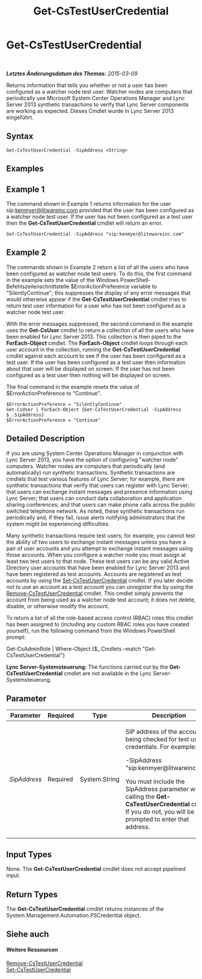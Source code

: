 ﻿---
title: Get-CsTestUserCredential
TOCTitle: Get-CsTestUserCredential
ms:assetid: 2af8d526-005c-40fb-957c-5b2ee5bce432
ms:mtpsurl: https://technet.microsoft.com/de-de/library/JJ204759(v=OCS.15)
ms:contentKeyID: 49293511
ms.date: 05/19/2016
mtps_version: v=OCS.15
ms.translationtype: HT
---

# Get-CsTestUserCredential

 

_**Letztes Änderungsdatum des Themas:** 2015-03-09_

Returns information that tells you whether or not a user has been configured as a watcher node test user. Watcher nodes are computers that periodically use Microsoft System Center Operations Manager and Lync Server 2013 synthetic transactions to verify that Lync Server components are working as expected. Dieses Cmdlet wurde in Lync Server 2013 eingeführt.

## Syntax

    Get-CsTestUserCredential -SipAddress <String>

## Examples

## Example 1

The command shown in Example 1 returns information for the user sip:kenmyer@litwareinc.com provided that the user has been configured as a watcher node test user. If the user has not been configured as a test user then the **Get-CsTestUserCredential** cmdlet will return an error.

    Get-CsTestUserCredential -SipAddress "sip:kenmyer@litewareinc.com"

## Example 2

The commands shown in Example 2 return a list of all the users who have been configured as watcher node test users. To do this, the first command in the example sets the value of the Windows PowerShell-Befehlszeilenschnittstelle $ErrorActionPreference variable to "SilentlyContinue"; this suppresses the display of any error messages that would otherwise appear if the **Get-CsTestUserCredential** cmdlet tries to return test user information for a user who has not been configured as a watcher node test user.

With the error messages suppressed, the second command in the example uses the **Get-CsUser** cmdlet to return a collection of all the users who have been enabled for Lync Server 2013. This collection is then piped to the **ForEach-Object** cmdlet. The **ForEach-Object** cmdlet loops through each user account in the collection, running the **Get-CsTestUserCredential** cmdlet against each account to see if the user has been configured as a test user. If the user has been configured as a test user then information about that user will be displayed on screen. If the user has not been configured as a test user then nothing will be displayed on screen.

The final command in the example resets the value of $ErrorActionPreference to "Continue".

    $ErrorActionPreference = "SilentlyContinue"
    Get-CsUser | ForEach-Object {Get-CsTestUserCredential -SipAddress $_.SipAddress}
    $ErrorActionPreference = "Continue"

## Detailed Description

If you are using System Center Operations Manager in conjunction with Lync Server 2013, you have the option of configuring "watcher node" computers. Watcher nodes are computers that periodically (and automatically) run synthetic transactions. Synthetic transactions are cmdlets that test various features of Lync Server; for example, there are synthetic transactions that verify that users can register with Lync Server; that users can exchange instant messages and presence information using Lync Server; that users can conduct data collaboration and application sharing conferences; and that users can make phone calls across the public switched telephone network. As noted, these synthetic transactions run periodically and, if they fail, issue alerts notifying administrators that the system might be experiencing difficulties.

Many synthetic transactions require test users; for example, you cannot test the ability of two users to exchange instant messages unless you have a pair of user accounts and you attempt to exchange instant messages using those accounts. When you configure a watcher node you must assign at least two test users to that node. These test users can be any valid Active Directory user accounts that have been enabled for Lync Server 2013 and have been registered as test accounts. Accounts are registered as test accounts by using the [Set-CsTestUserCredential](set-cstestusercredential.md) cmdlet. If you later decide not to use an account as a test account you can unregister the by using the [Remove-CsTestUserCredential](remove-cstestusercredential.md) cmdlet. This cmdlet simply prevents the account from being used as a watcher node test account; it does not delete, disable, or otherwise modify the account.

To return a list of all the role-based access control (RBAC) roles this cmdlet has been assigned to (including any custom RBAC roles you have created yourself), run the following command from the Windows PowerShell prompt:

Get-CsAdminRole | Where-Object {$\_.Cmdlets –match "Get-CsTestUserCredential"}

**Lync Server-Systemsteuerung:** The functions carried out by the **Get-CsTestUserCredential** cmdlet are not available in the Lync Server-Systemsteuerung.

## Parameter


<table>
<colgroup>
<col style="width: 25%" />
<col style="width: 25%" />
<col style="width: 25%" />
<col style="width: 25%" />
</colgroup>
<thead>
<tr class="header">
<th>Parameter</th>
<th>Required</th>
<th>Type</th>
<th>Description</th>
</tr>
</thead>
<tbody>
<tr class="odd">
<td><p><em>SipAddress</em></p></td>
<td><p>Required</p></td>
<td><p>System.String</p></td>
<td><p>SIP address of the account being checked for test user credentials. For example:</p>
<p>-SipAddress &quot;sip:kenmyer@litwareinc.com&quot;</p>
<p>You must include the SipAddress parameter when calling the <strong>Get-CsTestUserCredential</strong> cmdlet. If you do not, you will be prompted to enter that address.</p></td>
</tr>
</tbody>
</table>


## Input Types

None. The **Get-CsTestUserCredential** cmdlet does not accept pipelined input.

## Return Types

The **Get-CsTestUserCredential** cmdlet returns instances of the System.Management.Automation.PSCredential object.

## Siehe auch

#### Weitere Ressourcen

[Remove-CsTestUserCredential](remove-cstestusercredential.md)  
[Set-CsTestUserCredential](set-cstestusercredential.md)

